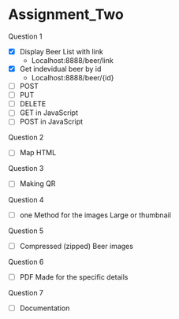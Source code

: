 # Assignment_Two

Question 1

- [x] Display Beer List with link
     -   Localhost:8888/beer/link
- [x] Get indevidual beer by id
     -   Localhost:8888/beer/{id}
- [ ] POST 
- [ ] PUT
- [ ] DELETE
- [ ] GET in JavaScript
- [ ] POST in JavaScript

Question 2 

- [ ] Map HTML

Question 3

- [ ] Making QR

Question 4

- [ ] one Method for the images Large or thumbnail

Question 5

- [ ] Compressed (zipped) Beer images

Question 6

- [ ] PDF Made for the specific details

Question 7

- [ ] Documentation
